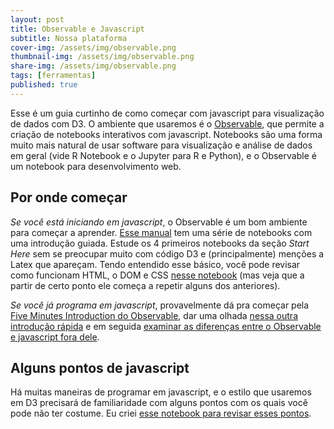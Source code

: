 ```yaml
---
layout: post
title: Observable e Javascript
subtitle: Nossa plataforma
cover-img: /assets/img/observable.png
thumbnail-img: /assets/img/observable.png
share-img: /assets/img/observable.png
tags: [ferramentas]
published: true
---
```


Esse é um guia curtinho de como começar com javascript para visualização de dados com D3. O ambiente que usaremos é o [Observable](https://observablehq.com/), que permite a criação de notebooks interativos com javascript. Notebooks são uma forma muito mais natural de usar software para visualização e análise de dados em geral (vide R Notebook e o Jupyter para R e Python), e o Observable é um notebook para desenvolvimento web.

## Por onde começar

*Se você está iniciando em javascript*, o Observable é um bom ambiente para começar a aprender. [Esse manual](https://observablehq.com/@observablehq/user-manual?collection=@observablehq/introduction) tem uma série de notebooks com uma introdução guiada. Estude os 4 primeiros notebooks da seção *Start Here* sem se preocupar muito com código D3 e (principalmente) menções a Latex que apareçam. Tendo entendido esse básico, você pode revisar como funcionam HTML, o DOM e CSS [nesse notebook](https://observablehq.com/@jdev42092/week-1a-introduction-to-html-css-and-javascript) (mas veja que a partir de certo ponto ele começa a repetir alguns dos anteriores).

*Se você já programa em javascript*, provavelmente dá pra começar pela [Five Minutes Introduction do Observable](https://observablehq.com/@observablehq/five-minute-introduction), dar uma olhada [nessa outra introdução rápida](https://observablehq.com/@observablehq/introduction-to-code?collection=@observablehq/introduction) e em seguida [examinar as diferenças entre o Observable e javascript fora dele](https://observablehq.com/@observablehq/observables-not-javascript).

## Alguns pontos de javascript

Há muitas maneiras de programar em javascript, e o estilo que usaremos em D3 precisará de familiaridade com alguns pontos com os quais você pode não ter costume. Eu criei [esse notebook para revisar esses pontos](https://observablehq.com/@nazareno/dicas-sobre-javascript-para-d3).
